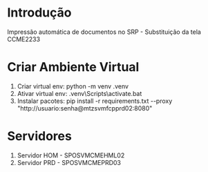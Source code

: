 # Introdução
Impressão automática de documentos no SRP - Substituição da tela CCME2233

# Criar Ambiente Virtual
1. Criar virtual env: python -m venv .venv
2. Ativar virtual env: .venv\Scripts\activate.bat
3. Instalar pacotes: pip install -r requirements.txt --proxy "http://usuario:senha@mtzsvmfcpprd02:8080" 

# Servidores
1. Servidor HOM - SPOSVMCMEHML02
2. Servidor PRD - SPOSVMCMEPRD03
